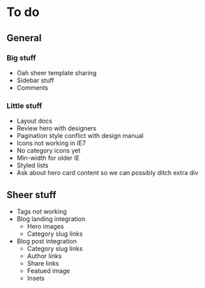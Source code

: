 # To do




## General


### Big stuff

- Oah sheer template sharing
- Sidebar stuff
- Comments

### Little stuff

- Layout docs
- Review hero with designers
- Pagination style conflict with design manual
- Icons not working in IE7
- No category icons yet
- Min-width for older IE
- Styled lists
- Ask about hero card content so we can possibly ditch extra div


## Sheer stuff

- Tags not working
- Blog landing integration
  - Hero images
  - Category slug links
- Blog post integration
  - Category slug links
  - Author links
  - Share links
  - Featued image
  - Insets
